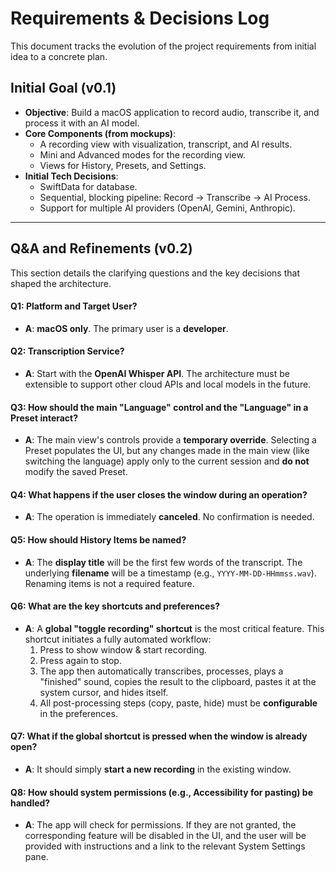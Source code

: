 # Requirements & Decisions Log

This document tracks the evolution of the project requirements from initial idea to a concrete plan.

## Initial Goal (v0.1)

- **Objective**: Build a macOS application to record audio, transcribe it, and process it with an AI model.
- **Core Components (from mockups)**:
  - A recording view with visualization, transcript, and AI results.
  - Mini and Advanced modes for the recording view.
  - Views for History, Presets, and Settings.
- **Initial Tech Decisions**:
  - SwiftData for database.
  - Sequential, blocking pipeline: Record -> Transcribe -> AI Process.
  - Support for multiple AI providers (OpenAI, Gemini, Anthropic).

---

## Q&A and Refinements (v0.2)

This section details the clarifying questions and the key decisions that shaped the architecture.

#### **Q1: Platform and Target User?**
- **A**: **macOS only**. The primary user is a **developer**.

#### **Q2: Transcription Service?**
- **A**: Start with the **OpenAI Whisper API**. The architecture must be extensible to support other cloud APIs and local models in the future.

#### **Q3: How should the main "Language" control and the "Language" in a Preset interact?**
- **A**: The main view's controls provide a **temporary override**. Selecting a Preset populates the UI, but any changes made in the main view (like switching the language) apply only to the current session and **do not** modify the saved Preset.

#### **Q4: What happens if the user closes the window during an operation?**
- **A**: The operation is immediately **canceled**. No confirmation is needed.

#### **Q5: How should History Items be named?**
- **A**: The **display title** will be the first few words of the transcript. The underlying **filename** will be a timestamp (e.g., `YYYY-MM-DD-HHmmss.wav`). Renaming items is not a required feature.

#### **Q6: What are the key shortcuts and preferences?**
- **A**: A **global "toggle recording" shortcut** is the most critical feature. This shortcut initiates a fully automated workflow:
  1. Press to show window & start recording.
  2. Press again to stop.
  3. The app then automatically transcribes, processes, plays a "finished" sound, copies the result to the clipboard, pastes it at the system cursor, and hides itself.
  4. All post-processing steps (copy, paste, hide) must be **configurable** in the preferences.

#### **Q7: What if the global shortcut is pressed when the window is already open?**
- **A**: It should simply **start a new recording** in the existing window.

#### **Q8: How should system permissions (e.g., Accessibility for pasting) be handled?**
- **A**: The app will check for permissions. If they are not granted, the corresponding feature will be disabled in the UI, and the user will be provided with instructions and a link to the relevant System Settings pane.